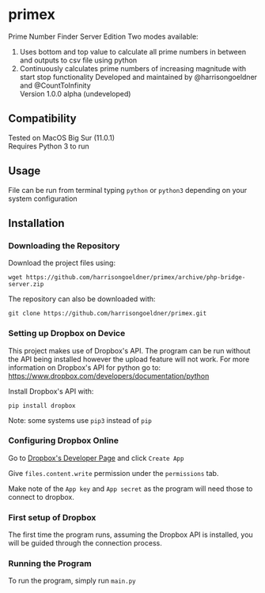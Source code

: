 # primex

Prime Number Finder Server Edition
Two modes available:
1. Uses bottom and top value to calculate all prime numbers in between and outputs to csv file using python
2. Continuously calculates prime numbers of increasing magnitude with start stop functionality
Developed and maintained by @harrisongoeldner and @CountToInfinity\
Version 1.0.0 alpha (undeveloped)

## Compatibility
Tested on MacOS Big Sur (11.0.1)\
Requires Python 3 to run

## Usage
File can be run from terminal typing `python` or `python3` depending on your system configuration

## Installation
### Downloading the Repository
Download the project files using:
```
wget https://github.com/harrisongoeldner/primex/archive/php-bridge-server.zip
```
The repository can also be downloaded with:
```
git clone https://github.com/harrisongoeldner/primex.git
```
### Setting up Dropbox on Device
This project makes use of Dropbox's API. The program can be run without the API being installed however the upload feature will not work. For more information on Dropbox's API for python go to: https://www.dropbox.com/developers/documentation/python

Install Dropbox's API with:
```
pip install dropbox
```
Note: some systems use `pip3` instead of `pip`

### Configuring Dropbox Online

Go to [Dropbox's Developer Page](https://www.dropbox.com/developers) and click `Create App`

Give `files.content.write` permission under the `permissions` tab.

Make note of the `App key` and `App secret` as the program will need those to connect to dropbox.

### First setup of Dropbox

The first time the program runs, assuming the Dropbox API is installed, you will be guided through the connection process.

### Running the Program

To run the program, simply run `main.py`
